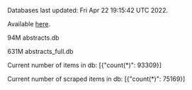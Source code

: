 Databases last updated: Fri Apr 22 19:15:42 UTC 2022. 

Available [here](https://github.com/cbeauhilton/ash-db/releases).


94M	abstracts.db

631M	abstracts_full.db

Current number of items in db:
[{"count(*)": 93309}]

Current number of scraped items in db:
[{"count(*)": 75169}]

